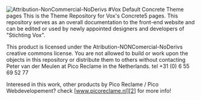 ![Attribution-NonCommercial-NoDerivs][1]
#Vox Default Concrete Theme pages
This is the Theme Repository for Vox's Concrete5 pages. This repository serves as an overall documentation to the front-end website and can be edited or used by newly appointed designers and developers of "Stichting Vox". 

This product is licensed under the Atribution-NONComercial-NoDerivs creative commons license. You are not allowed to build or work upon the objects in this repository or distribute them to others without contacting Peter van der Meulen at Pico Reclame in the Netherlands. tel +31 (0) 6 55 69 52 77

Interesed in this work, other products by Pico Reclame / Pico Webdevelopement? check [www.picoreclame.nl][2] for more info!

  [1]: http://i.creativecommons.org/l/by-nc-nd/3.0/88x31.png
  [2]: http://www.picoreclame.nl